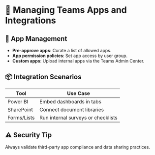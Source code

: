 # 🔌 Managing Teams Apps and Integrations

## 🧩 App Management
- **Pre-approve apps**: Curate a list of allowed apps.
- **App permission policies**: Set app access by user group.
- **Custom apps**: Upload internal apps via the Teams Admin Center.

## 📦 Integration Scenarios
| Tool            | Use Case                            |
|-----------------|--------------------------------------|
| Power BI        | Embed dashboards in tabs             |
| SharePoint      | Connect document libraries           |
| Forms/Lists     | Run internal surveys or checklists   |

## ⚠️ Security Tip
Always validate third-party app compliance and data sharing practices.